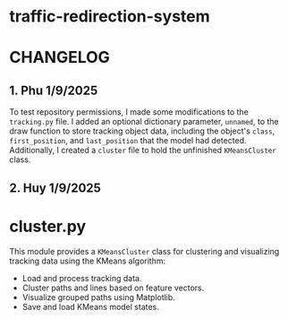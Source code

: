 # traffic-redirection-system

# CHANGELOG
## 1. Phu 1/9/2025
To test repository permissions, I made some modifications to the `tracking.py` file. I added an optional dictionary parameter, `unnamed`, to the draw function to store tracking object data, including the object's `class`, `first_position`, and `last_position` that the model had detected. Additionally, I created a `cluster` file to hold the unfinished `KMeansCluster` class.
## 2. Huy 1/9/2025
# cluster.py
This module provides a `KMeansCluster` class for clustering and visualizing tracking data using the KMeans algorithm:
- Load and process tracking data.
- Cluster paths and lines based on feature vectors.
- Visualize grouped paths using Matplotlib.
- Save and load KMeans model states.

# 
